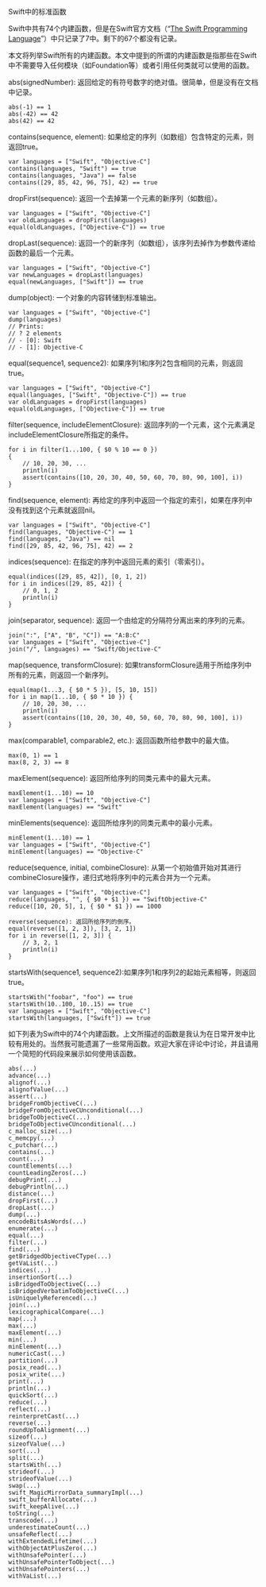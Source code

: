 Swift中的标准函数

Swift中共有74个内建函数，但是在Swift官方文档（“[The Swift Programming Language](https://developer.apple.com/library/prerelease/ios/documentation/Swift/Conceptual/Swift_Programming_Language/index.html#//apple_ref/doc/uid/TP40014097)”）中只记录了7中。剩下的67个都没有记录。
 
本文将列举Swift所有的内建函数。本文中提到的所谓的内建函数是指那些在Swift中不需要导入任何模块（如Foundation等）或者引用任何类就可以使用的函数。
 
abs(signedNumber): 返回给定的有符号数字的绝对值。很简单，但是没有在文档中记录。

```
abs(-1) == 1 
abs(-42) == 42 
abs(42) == 42 
```
 
contains(sequence, element): 如果给定的序列（如数组）包含特定的元素，则返回true。

```
var languages = ["Swift", "Objective-C"] 
contains(languages, "Swift") == true 
contains(languages, "Java") == false 
contains([29, 85, 42, 96, 75], 42) == true 
```
 
dropFirst(sequence): 返回一个去掉第一个元素的新序列（如数组）。

```
var languages = ["Swift", "Objective-C"] 
var oldLanguages = dropFirst(languages) 
equal(oldLanguages, ["Objective-C"]) == true
``` 
 
dropLast(sequence): 返回一个的新序列（如数组），该序列去掉作为参数传递给函数的最后一个元素。

```
var languages = ["Swift", "Objective-C"] 
var newLanguages = dropLast(languages) 
equal(newLanguages, ["Swift"]) == true
``` 
 
dump(object): 一个对象的内容转储到标准输出。

```
var languages = ["Swift", "Objective-C"] 
dump(languages) 
// Prints: 
// ? 2 elements 
// - [0]: Swift 
// - [1]: Objective-C 
```
 
equal(sequence1, sequence2): 如果序列1和序列2包含相同的元素，则返回true。

```
var languages = ["Swift", "Objective-C"] 
equal(languages, ["Swift", "Objective-C"]) == true 
var oldLanguages = dropFirst(languages) 
equal(oldLanguages, ["Objective-C"]) == true 
```
 
filter(sequence, includeElementClosure): 返回序列的一个元素，这个元素满足includeElementClosure所指定的条件。

```
for i in filter(1...100, { $0 % 10 == 0 }) 
{ 
    // 10, 20, 30, ... 
    println(i) 
    assert(contains([10, 20, 30, 40, 50, 60, 70, 80, 90, 100], i)) 
} 
```
 
find(sequence, element): 再给定的序列中返回一个指定的索引，如果在序列中没有找到这个元素就返回nil。

```
var languages = ["Swift", "Objective-C"] 
find(languages, "Objective-C") == 1 
find(languages, "Java") == nil 
find([29, 85, 42, 96, 75], 42) == 2 
```
 
indices(sequence): 在指定的序列中返回元素的索引（零索引）。

```
equal(indices([29, 85, 42]), [0, 1, 2]) 
for i in indices([29, 85, 42]) { 
    // 0, 1, 2 
    println(i) 
} 
```
 
join(separator, sequence): 返回一个由给定的分隔符分离出来的序列的元素。

```
join(":", ["A", "B", "C"]) == "A:B:C" 
var languages = ["Swift", "Objective-C"] 
join("/", languages) == "Swift/Objective-C"
``` 
 
map(sequence, transformClosure): 如果transformClosure适用于所给序列中所有的元素，则返回一个新序列。

```
equal(map(1...3, { $0 * 5 }), [5, 10, 15]) 
for i in map(1...10, { $0 * 10 }) { 
    // 10, 20, 30, ... 
    println(i) 
    assert(contains([10, 20, 30, 40, 50, 60, 70, 80, 90, 100], i)) 
} 
```
 
max(comparable1, comparable2, etc.): 返回函数所给参数中的最大值。

```
max(0, 1) == 1 
max(8, 2, 3) == 8 
```
 
maxElement(sequence): 返回所给序列的同类元素中的最大元素。

```
maxElement(1...10) == 10 
var languages = ["Swift", "Objective-C"] 
maxElement(languages) == "Swift" 
```
 
minElements(sequence): 返回所给序列的同类元素中的最小元素。

```
minElement(1...10) == 1 
var languages = ["Swift", "Objective-C"] 
minElement(languages) == "Objective-C" 
```
 
reduce(sequence, initial, combineClosure): 从第一个初始值开始对其进行combineClosure操作，递归式地将序列中的元素合并为一个元素。

```
var languages = ["Swift", "Objective-C"] 
reduce(languages, "", { $0 + $1 }) == "SwiftObjective-C" 
reduce([10, 20, 5], 1, { $0 * $1 }) == 1000 
 
reverse(sequence): 返回所给序列的倒序。
equal(reverse([1, 2, 3]), [3, 2, 1]) 
for i in reverse([1, 2, 3]) { 
    // 3, 2, 1 
    println(i) 
} 
```
 
startsWith(sequence1, sequence2):如果序列1和序列2的起始元素相等，则返回true。

```
startsWith("foobar", "foo") == true 
startsWith(10..100, 10..15) == true 
var languages = ["Swift", "Objective-C"] 
startsWith(languages, ["Swift"]) == true
``` 
 
如下列表为Swift中的74个内建函数。上文所描述的函数是我认为在日常开发中比较有用处的。当然我可能遗漏了一些常用函数。欢迎大家在评论中讨论，并且请用一个简短的代码段来展示如何使用该函数。

```
abs(...) 
advance(...) 
alignof(...) 
alignofValue(...) 
assert(...) 
bridgeFromObjectiveC(...) 
bridgeFromObjectiveCUnconditional(...) 
bridgeToObjectiveC(...) 
bridgeToObjectiveCUnconditional(...) 
c_malloc_size(...) 
c_memcpy(...) 
c_putchar(...) 
contains(...) 
count(...) 
countElements(...) 
countLeadingZeros(...) 
debugPrint(...) 
debugPrintln(...) 
distance(...) 
dropFirst(...) 
dropLast(...) 
dump(...) 
encodeBitsAsWords(...) 
enumerate(...) 
equal(...) 
filter(...) 
find(...) 
getBridgedObjectiveCType(...) 
getVaList(...) 
indices(...) 
insertionSort(...) 
isBridgedToObjectiveC(...) 
isBridgedVerbatimToObjectiveC(...) 
isUniquelyReferenced(...) 
join(...) 
lexicographicalCompare(...) 
map(...) 
max(...) 
maxElement(...) 
min(...) 
minElement(...) 
numericCast(...) 
partition(...) 
posix_read(...) 
posix_write(...) 
print(...) 
println(...) 
quickSort(...) 
reduce(...) 
reflect(...) 
reinterpretCast(...) 
reverse(...) 
roundUpToAlignment(...) 
sizeof(...) 
sizeofValue(...) 
sort(...) 
split(...) 
startsWith(...) 
strideof(...) 
strideofValue(...) 
swap(...) 
swift_MagicMirrorData_summaryImpl(...) 
swift_bufferAllocate(...) 
swift_keepAlive(...) 
toString(...) 
transcode(...) 
underestimateCount(...) 
unsafeReflect(...) 
withExtendedLifetime(...) 
withObjectAtPlusZero(...) 
withUnsafePointer(...) 
withUnsafePointerToObject(...) 
withUnsafePointers(...) 
withVaList(...) 
```

